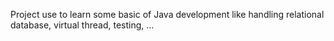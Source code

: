 Project use to learn some basic of Java development like handling relational database, virtual thread, testing, ... 
